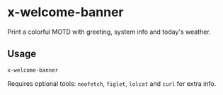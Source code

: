 # x-welcome-banner

Print a colorful MOTD with greeting, system info and today's weather.

## Usage

```bash
x-welcome-banner
```

Requires optional tools: `neofetch`, `figlet`, `lolcat` and `curl` for extra info.

<!-- vim: set ft=markdown spell spelllang=en_us cc=80 : -->
